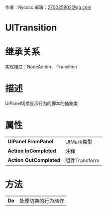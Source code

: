 作者：Rycccc     邮箱：270025802@qq.com

# UITransition

# 继承关系

实现接口：NodeAction、ITransition

# 描述

UIPanel切换显示行为的脚本的抽象类

# **属性**

|                         |               |
| ----------------------- | ------------- |
| **UIPanel FromPanel**   | UIMark类型    |
| **Action InCompleted**  | 注释          |
| **Action OutCompleted** | 组件Transform |

# **方法**

|        |                    |
| ------ | ------------------ |
| **Do** | 处理切换的行为动作 |

